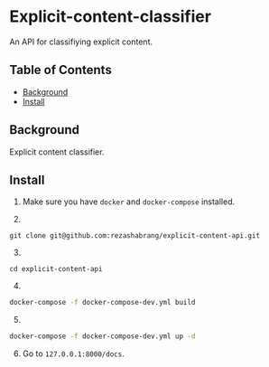 # Explicit-content-classifier
An API for classifiying explicit content.

## Table of Contents
- [Background](#background)
- [Install](#install)

## Background
Explicit content classifier.

## Install

1. Make sure you have `docker` and `docker-compose` installed.

2. 
```
git clone git@github.com:rezashabrang/explicit-content-api.git
```
3.
```
cd explicit-content-api
```
4.
```bash
docker-compose -f docker-compose-dev.yml build
```
5.
```bash
docker-compose -f docker-compose-dev.yml up -d
```

6. Go to `127.0.0.1:8000/docs`.

